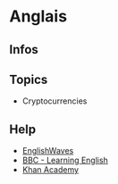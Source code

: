 # Anglais

## Infos

## Topics

* Cryptocurrencies

## Help

* [EnglishWaves](englishwaves.fr)
* [BBC - Learning English](bbc.co.uk/learningenglish/english)
* [Khan Academy](khanacademy.org/computing/computer-science)